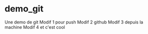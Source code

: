 # demo_git
Une demo de git
Modif 1 pour push
Modif 2 github
Modif 3 depuis la machine
Modif 4 et c'est cool
